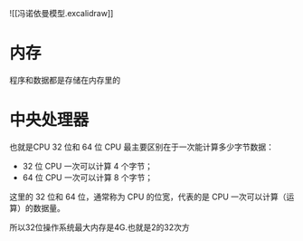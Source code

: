 ![[冯诺依曼模型.excalidraw]]


# 内存
程序和数据都是存储在内存里的

# 中央处理器
也就是CPU
32 位和 64 位 CPU 最主要区别在于一次能计算多少字节数据：

- 32 位 CPU 一次可以计算 4 个字节；
- 64 位 CPU 一次可以计算 8 个字节；

这里的 32 位和 64 位，通常称为 CPU 的位宽，代表的是 CPU 一次可以计算（运算）的数据量。

所以32位操作系统最大内存是4G.也就是2的32次方